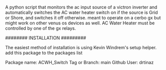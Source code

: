 A python script that monitors the ac input source of a victron inverter and automatically switches the AC water heater switch on if the source is Grid or Shore, and switches it off otherwise. meant to operate on a cerbo gx but might work on other venus os devices as well. AC Water Heater must be controlled by one of the gx relays.

######## INSTALLATION #########

The easiest method of installation is using Kevin Windrem's setup helper. 
add this package to the packages list

Package name: ACWH_Switch
Tag or Branch: main
Github User: drtinaz
